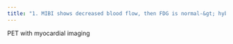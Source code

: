 ```yaml
---
title: "1. MIBI shows decreased blood flow, then FDG is normal-&gt; hybernating myocardium-&gt;tx is revascularization  2. N-13 Ammonia shows decreased blood flow but PET with FDG is increased flow-&gt;also hibernating"
---
```

PET with myocardial imaging

